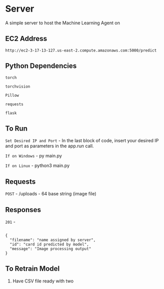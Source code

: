 # Server
A simple server to host the Machine Learning Agent on

## EC2 Address

`http://ec2-3-17-13-127.us-east-2.compute.amazonaws.com:5000/predict`

## Python Dependencies

`torch`

`torchvision`

`Pillow`

`requests`

`flask`

## To Run

`Set Desired IP and Port` - In the last block of code, insert your desired IP and port as parameters in the app.run call. 

`If on Windows` - py main.py

`If on Linux` - python3 main.py

## Requests

`POST` - /uploads - 64 base string (image file)

## Responses

`201` -

~~~

{
  "filename": "name assigned by server",
  "id": "card id predicted by model",
  "message": "Image processing output"
}

~~~

## To Retrain Model

1. Have CSV file ready with two 

